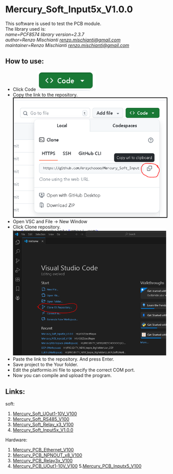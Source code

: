 # Mercury_Soft_Input5x_V1.0.0   

This software is used to test the PCB module.   
The library used is:  
*name=PCF8574 library version=2.3.7\
author=Renzo Mischianti <renzo.mischianti@gmail.com>   
maintainer=Renzo Mischianti <renzo.mischianti@gmail.com>*
## How to use:

 - Click Code <picture><img src="img/Code.PNG"></picture>
 - Copy the link to the repository.<picture><img src= "img/guide1.PNG" alt="img/guide1.PNG" style="border: 2px solid  black;"></picture>
 - Open VSC and File -> New Window
 - Click Clone repository.![1](img/guide2.PNG)
 - Paste the link to the repository. And press Enter.
 - Save project to the Your folder.
 - Edit the platformio.ini file to specify the correct COM port.
 - Now you can compile and upload the program.
 
## Links:
soft:
1. <a href="https://github.com/krzychoooo/Mercury_Soft_UOut1-10V_V100" target="_blank">Mercury_Soft_UOut1-10V_V100</a>
2. <a href="https://github.com/krzychoooo/Mercury_Soft_RS485_V100" target="_blank">Mercury_Soft_RS485_V100</a>
3. <a href="https://github.com/krzychoooo/Mercury_Soft_Relay_x3_V100" target="_blank">Mercury_Soft_Relay_x3_V100</a>
4. <a href="https://github.com/krzychoooo/Mercury_Soft_Input5x_V1.0.0" target="_blank">Mercury_Soft_Input5x_V1.0.0</a>   

Hardware:   
1. <a href="https://github.com/krzychoooo/Mercury_PCB_Ethernet_V100" target="_blank">Mercury_PCB_Ethernet_V100</a>
2. <a href="https://github.com/krzychoooo/Mercury_PCB_NPNOUT_x8_V100" target="_blank">Mercury_PCB_NPNOUT_x8_V100</a>
3. <a href="https://github.com/krzychoooo/Mercury_PCB_Relay3x_V100" target="_blank">Mercury_PCB_Relay3x_V100</a>
4. <a href="https://github.com/krzychoooo/Mercury_PCB_UOut1-10V_V100" target="_blank">Mercury_PCB_UOut1-10V_V100</a>
5.<a href="https://github.com/krzychoooo/Mercury_PCB_Inputx5_V100" target="_blank">Mercury_PCB_Inputx5_V100</a>

